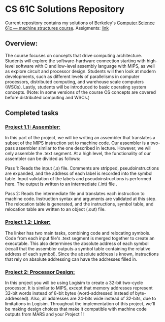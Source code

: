 CS 61C Solutions Repository
=======================

Current repository contains my solutions of Berkeley's [Computer Science 61c — machine structures course](https://hkn.eecs.berkeley.edu/courseguides/CS/61C). Assigments: [link](https://inst.eecs.berkeley.edu//~cs61c/sp15/)

## Overview:
The course focuses on concepts that drive computing architecture. Students will explore the software-hardware connection starting with high-level software with C and low-level assembly language with MIPS, as well as explore circuit and processor design. Students will then look at modern developments, such as different levels of parallelisms in computer processors, distributed computing, and warehouse scale computers (WSCs). Lastly, students will be introduced to basic operating system concepts. (Note: In some versions of the course OS concepts are covered before distributed computing and WSCs.)

## Completed tasks

### [Project 1.1: Assembler:](https://inst.eecs.berkeley.edu/~cs61c/sp15/projs/01/)
In this part of the project, we will be writing an assembler that translates a subset of the MIPS instruction set to machine code. Our assembler is a two-pass assembler similar to the one described in lecture. However, we will only assemble the .text segment. At a high level, the functionality of our assembler can be divided as follows:

Pass 1: Reads the input (.s) file. Comments are stripped, pseudoinstructions are expanded, and the address of each label is recorded into the symbol table. Input validation of the labels and pseudoinstructions is performed here. The output is written to an intermediate (.int) file .

Pass 2: Reads the intermediate file and translates each instruction to machine code. Instruction syntax and arguments are validated at this step. The relocation table is generated, and the instructions, symbol table, and relocation table are written to an object (.out) file.

### [Project 1.2: Linker:](https://inst.eecs.berkeley.edu//~cs61c/sp15/projs/01/part2.html)
The linker has two main tasks, combining code and relocating symbols. Code from each input file's .text segment is merged together to create an executable. This also determines the absolute address of each symbol (recall that the assembler outputs a symbol table containing the relative address of each symbol). Since the absolute address is known, instructions that rely on absolute addressing can have the addresses filled in.

### [Project 2: Processor Design:](https://inst.eecs.berkeley.edu//~cs61c/sp15/projs/02/index.html)
In this project you will be using Logisim to create a 32-bit two-cycle processor. It is similar to MIPS, except that memory addresses represent 32-bit words instead of 8-bit bytes (word-addressed instead of byte-addressed). Also, all addresses are 24-bits wide instead of 32-bits, due to limitations in Logisim. Throughout the implementation of this project, we'll be making design choices that make it compatible with machine code outputs from MARS and your Project 1!
